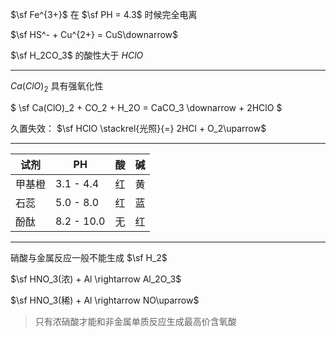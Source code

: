 $\sf Fe^{3+}$ 在 $\sf PH = 4.3$ 时候完全电离

$\sf HS^- + Cu^{2+} = CuS\downarrow$

$\sf H_2CO_3$ 的酸性大于 $HClO$

---

$Ca(ClO)_2$ 具有强氧化性

$
\sf Ca(ClO)_2 + CO_2 + H_2O = CaCO_3 \downarrow + 2HClO
$

久置失效：
$\sf HClO \stackrel{光照}{=} 2HCl + O_2\uparrow$

---

| 试剂   | PH         | 酸  | 碱  |
| ------ | ---------- | --- | --- |
| 甲基橙 | 3.1 - 4.4  | 红  | 黄  |
| 石蕊   | 5.0 - 8.0  | 红  | 蓝  |
| 酚酞   | 8.2 - 10.0 | 无  | 红  |

--- 

硝酸与金属反应一般不能生成 $\sf H_2$

$\sf HNO_3(浓) + Al \rightarrow Al_2O_3$

$\sf HNO_3(稀) + Al \rightarrow NO\uparrow$

> 只有浓硝酸才能和非金属单质反应生成最高价含氧酸